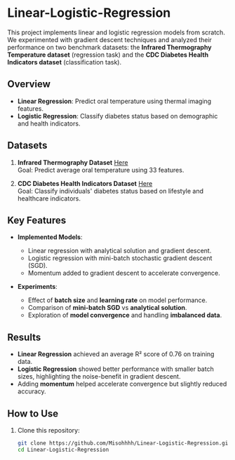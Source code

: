 # Linear-Logistic-Regression

This project implements linear and logistic regression models from scratch. We experimented with gradient descent techniques and analyzed their performance on two benchmark datasets: the **Infrared Thermography Temperature dataset** (regression task) and the **CDC Diabetes Health Indicators dataset** (classification task).

## Overview
- **Linear Regression**: Predict oral temperature using thermal imaging features.
- **Logistic Regression**: Classify diabetes status based on demographic and health indicators.

## Datasets
1. **Infrared Thermography Dataset**  [Here](https://archive.ics.uci.edu/dataset/925/infrared+thermography+temperature+dataset)  
   Goal: Predict average oral temperature using 33 features.
   
2. **CDC Diabetes Health Indicators Dataset**  [Here](https://archive.ics.uci.edu/dataset/891/cdc+diabetes+health+indicators)  
   Goal: Classify individuals' diabetes status based on lifestyle and healthcare indicators.

## Key Features
- **Implemented Models**:
  - Linear regression with analytical solution and gradient descent.
  - Logistic regression with mini-batch stochastic gradient descent (SGD).
  - Momentum added to gradient descent to accelerate convergence.

- **Experiments**:
  - Effect of **batch size** and **learning rate** on model performance.
  - Comparison of **mini-batch SGD** vs **analytical solution**.
  - Exploration of **model convergence** and handling **imbalanced data**.

## Results
- **Linear Regression** achieved an average R² score of 0.76 on training data.
- **Logistic Regression** showed better performance with smaller batch sizes, highlighting the noise-benefit in gradient descent.
- Adding **momentum** helped accelerate convergence but slightly reduced accuracy.

## How to Use
1. Clone this repository:
   ```bash
   git clone https://github.com/Misohhhh/Linear-Logistic-Regression.git
   cd Linear-Logistic-Regression
